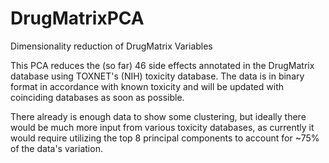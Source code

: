 # DrugMatrixPCA
Dimensionality reduction of DrugMatrix Variables

This PCA reduces the (so far) 46 side effects annotated in the DrugMatrix database using TOXNET's (NIH) toxicity database. The data is in binary format in accordance with known toxicity and will be updated with coinciding databases as soon as possible. 

There already is enough data to show some clustering, but ideally there would be much more input from various toxicity databases, as currently it would require utilizing the top 8 principal components to account for ~75% of the data's variation.

